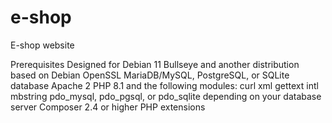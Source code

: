 # e-shop
E-shop website

Prerequisites
Designed for Debian 11 Bullseye and another distribution based on Debian
OpenSSL
MariaDB/MySQL, PostgreSQL, or SQLite database
Apache 2
PHP 8.1 and the following modules:
curl
xml
gettext
intl
mbstring
pdo_mysql, pdo_pgsql, or pdo_sqlite depending on your database server
Composer 2.4 or higher
PHP extensions
